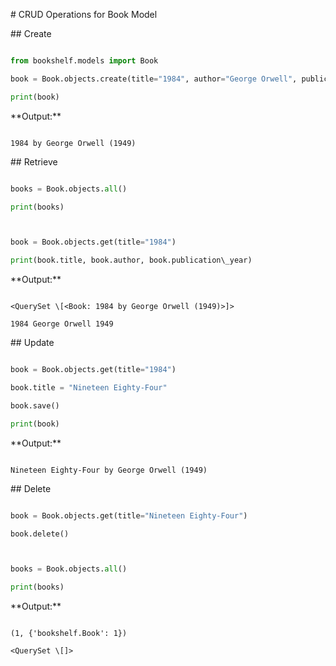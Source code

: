 \# CRUD Operations for Book Model



\## Create

```python

from bookshelf.models import Book

book = Book.objects.create(title="1984", author="George Orwell", publication\_year=1949)

print(book)

```



\*\*Output:\*\*



```

1984 by George Orwell (1949)

```



\## Retrieve

```python

books = Book.objects.all()

print(books)



book = Book.objects.get(title="1984")

print(book.title, book.author, book.publication\_year)

```



\*\*Output:\*\*



```

<QuerySet \[<Book: 1984 by George Orwell (1949)>]>

1984 George Orwell 1949

```



\## Update

```python

book = Book.objects.get(title="1984")

book.title = "Nineteen Eighty-Four"

book.save()

print(book)

```



\*\*Output:\*\*



```

Nineteen Eighty-Four by George Orwell (1949)

```



\## Delete

```python

book = Book.objects.get(title="Nineteen Eighty-Four")

book.delete()



books = Book.objects.all()

print(books)

```



\*\*Output:\*\*



```

(1, {'bookshelf.Book': 1})

<QuerySet \[]>

```







